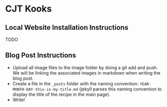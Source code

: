 # CJT Kooks 

## Local Website Installation Instructions
TODO

## Blog Post Instructions
- Upload all image files to the image folder by doing a git add and push. We will be linking the associated images in markdown when writing the blog post.
- Create a file in the `_posts` folder with the naming convention: `YEAR-MONTH-DAY-this-is-my-title.md` (jekyll parses this naming convention to display the title of the recipe in the main page).
- Write!
